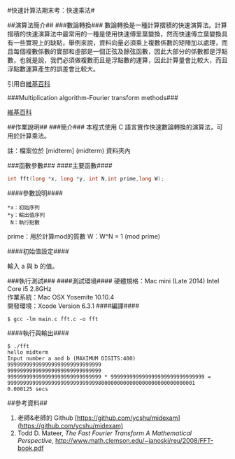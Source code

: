 #快速計算法期末考：快速乘法#


##演算法簡介##
###數論轉換###
數論轉換是一種計算摺積的快速演算法。計算摺積的快速演算法中最常用的一種是使用快速傅里葉變換，然而快速傅立葉變換具有一些實現上的缺點，舉例來說，資料向量必須乘上複數係數的矩陣加以處理，而且每個複數係數的實部和虛部是一個正弦及餘弦函數，因此大部分的係數都是浮點數，也就是說，我們必須做複數而且是浮點數的運算，因此計算量會比較大，而且浮點數運算產生的誤差會比較大。

引用自[維基百科](https://zh.wikipedia.org/wiki/數論轉換)

###Multiplication algorithm-Fourier transform methods###

[維基百科](https://en.wikipedia.org/wiki/Multiplication_algorithm)

##作業說明##
###簡介###
本程式使用 C 語言實作快速數論轉換的演算法，可用於計算乘法。

註：檔案位於 [midterm] (midterm) 資料夾內

###函數參數###
####主要函數####
````C
int fft(long *x, long *y, int N,int prime,long W);
````
####參數說明####

	*x：初始序列
	*y：輸出值序列
     N：執行點數
 prime：用於計算mod的質數
     W：W^N = 1 (mod prime)
	   
####初始值設定####

輸入 a 與 b 的值。


###執行測試###
####測試環境####
硬體規格：Mac mini (Late 2014) Intel Core i5 2.8GHz
<br>作業系統：Mac OSX Yosemite 10.10.4
<br>開發環境：Xcode Version 6.3.1 
####編譯####
````Shell
$ gcc -lm main.c fft.c -o fft
````
####執行與輸出####
````Shell
$ ./fft
hello midterm 
Input number a and b (MAXIMUM DIGITS:400)
999999999999999999999999999999
999999999999999999999999999999
999999999999999999999999999999 * 999999999999999999999999999999 = 999999999999999999999999999998000000000000000000000000000001
0.000125 secs
````	
##參考資料##
1. 老師&老師的 Github [https://github.com/ycshu/midexam](https://github.com/ycshu/midexam)
2. Todd D. Mateer, *The Fast Fourier Transform
A Mathematical Perspective*, <http://www.math.clemson.edu/~janoski/reu/2008/FFT-book.pdf>



	
